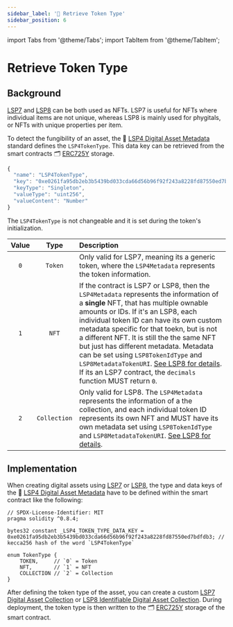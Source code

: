 ```yaml
---
sidebar_label: '📖 Retrieve Token Type'
sidebar_position: 6
---
```


import Tabs from '@theme/Tabs';
import TabItem from '@theme/TabItem';

# Retrieve Token Type

## Background

[LSP7](../../standards/tokens/LSP7-Digital-Asset.md) and [LSP8](../../standards/tokens/LSP8-Identifiable-Digital-Asset.md) can be both used as NFTs. LSP7 is useful for NFTs where individual items are not unique, whereas LSP8 is mainly used for phygitals, or NFTs with unique properties per item.

To detect the fungibility of an asset, the 📄 [LSP4 Digital Asset Metadata](../../standards/tokens/LSP4-Digital-Asset-Metadata.md) standard defines the `LSP4TokenType`. This data key can be retrieved from the smart contracts 🗂️ [ERC725Y](../../standards/lsp-background/erc725.md#erc725y-generic-data-keyvalue-store) storage.

```js
{
  "name": "LSP4TokenType",
  "key": "0xe0261fa95db2eb3b5439bd033cda66d56b96f92f243a8228fd87550ed7bdfdb3", // kecca256 hash of the word « LSP4TokenType »
  "keyType": "Singleton",
  "valueType": "uint256",
  "valueContent": "Number"
}
```

The `LSP4TokenType` is not changeable and it is set during the token's initialization.

| Value |     Type     | Description                                                                                                                                                                                                                                                                                                                                                                                                                                                                                                                                                                   |
| :---: | :----------: | :---------------------------------------------------------------------------------------------------------------------------------------------------------------------------------------------------------------------------------------------------------------------------------------------------------------------------------------------------------------------------------------------------------------------------------------------------------------------------------------------------------------------------------------------------------------------------- |
|  `0`  |   `Token`    | Only valid for LSP7, meaning its a generic token, where the `LSP4Metadata` represents the token information.                                                                                                                                                                                                                                                                                                                                                                                                                                                                  |
|  `1`  |    `NFT`     | If the contract is LSP7 or LSP8, then the `LSP4Metadata` represents the information of a **single** NFT, that has multiple ownable amounts or IDs. If it's an LSP8, each individual token ID can have its own custom metadata specific for that toekn, but is not a different NFT. It is still the the same NFT but just has different metadata. Metadata can be set using `LSP8TokenIdType` and `LSP8MetadataTokenURI`. [See LSP8 for details](../../standards/tokens/LSP8-Identifiable-Digital-Asset.md). If its an LSP7 contract, the `decimals` function MUST return `0`. |
|  `2`  | `Collection` | Only valid for LSP8. The `LSP4Metadata` represents the information of a the collection, and each individual token ID represents its own NFT and MUST have its own metadata set using `LSP8TokenIdType` and `LSP8MetadataTokenURI`. [See LSP8 for details](../../standards/tokens/LSP8-Identifiable-Digital-Asset.md).                                                                                                                                                                                                                                                         |

## Implementation

When creating digital assets using [LSP7](../../standards/tokens/LSP7-Digital-Asset.md) or [LSP8](../../standards/tokens/LSP8-Identifiable-Digital-Asset.md), the type and data keys of the 📄 [LSP4 Digital Asset Metadata](../../standards/tokens/LSP4-Digital-Asset-Metadata.md) have to be defined within the smart contract like the following:

```solidity
// SPDX-License-Identifier: MIT
pragma solidity ^0.8.4;

bytes32 constant _LSP4_TOKEN_TYPE_DATA_KEY = 0xe0261fa95db2eb3b5439bd033cda66d56b96f92f243a8228fd87550ed7bdfdb3; // kecca256 hash of the word `LSP4TokenType`

enum TokenType {
    TOKEN,     // `0` = Token
    NFT,       // `1` = NFT
    COLLECTION // `2` = Collection
}
```

After defining the token type of the asset, you can create a custom [LSP7 Digital Asset Collection](../../standards/tokens/LSP7-Digital-Asset.md) or [LSP8 Identifiable Digital Asset Collection](../../standards/tokens/LSP8-Identifiable-Digital-Asset.md). During deployment, the token type is then written to the 🗂️ [ERC725Y](../../standards/lsp-background/erc725.md#erc725y-generic-data-keyvalue-store) storage of the smart contract.
